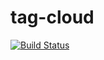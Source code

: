 # tag-cloud


[![Build Status](https://travis-ci.org/marwi509/tag-cloud.svg?branch=master)](https://travis-ci.org/marwi509/tag-cloud)
